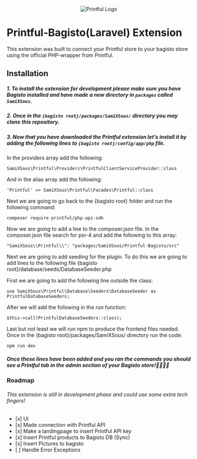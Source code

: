 <p align="center">
    <img src="https://www.hustlr.com/wp-content/uploads/2019/02/printful.jpg" alt="Printful Logo" align="center">
</p>


<h1 id="printful-bagisto%28laravel%29-extension">Printful-Bagisto(Laravel) Extension</h1>

<p>This extension was built to connect your Printful store to your bagisto store using the official PHP-wrapper from Printful.</p>

<h2 id="installation">Installation</h2>

<h5 id="1.-to-install-the-extension-for-development-please-make-sure-you-have-bagisto-installed-and-have-made-a-new-directory-in-packages-called-samixsous.">1. To install the extension for development please make sure you have Bagisto installed and have made a new directory in <code>packages</code> called <code>SamiXSous</code>.</h5>

<h5 id="2.-once-in-the-%7Bbagisto-root%7D%2Fpackages%2Fsamixsous%2F-directory-you-may-clone-this-repository.">2. Once in the <code>{bagisto root}/packages/SamiXSous/</code> directory you may clone this repository.</h5>

<h5 id="3.-now-that-you-have-downloaded-the-printful-extension-let%27s-install-it-by-adding-the-following-lines-to-%7Bbagisto-root%7D%2Fconfig%2Fapp%2Fphp-file.">3. Now that you have downloaded the Printful extension let&rsquo;s install it by adding the following lines to <code>{bagisto root}/config/app/php</code> file.</h5>

<p>In the providers array add the following:</p>

<pre><code>SamiXSous\Printful\Providers\PrintfulClientServiceProvider::class</code></pre>


<p>And in the alias array add the following:</p>

<pre><code>&apos;Printful&apos; =&gt; SamiXSous\Printful\Facades\Printful::class</code></pre>


<p>Next we are going to go back to the {bagisto root} folder and run the following command:</p>
<pre><code>composer require printful/php-api-sdk</code></pre>
<p>Now we are going to add a line to the composer.json file. In the composer.json file search for psr-4 and add the following to this array:</p>
<pre><code>"SamiXSous\\Printful\\": "packages/SamiXSous/Printful-Bagisto/src"</code></pre>

<p>Next we are going to add seeding for the plugin. To do this we are going to add lines to the following file {bagisto root}/database/seeds/DatabaseSeeder.php</p>
<p>First we are going to add the following line outside the class:</p>
<pre><code>use SamiXSous\Printful\Database\Seeders\DatabaseSeeder as PrintfulDatabaseSeeders;</code></pre>
<p>After we will add the following in the run function:</p>
<pre><code>$this->call(PrintfulDatabaseSeeders::class);</code></pre>

<p>Last but not least we will run npm to produce the frontend files needed. Once in the {bagisto root}/packages/SamiXSous/ directory run the code: <pre><code>npm run dev</code></pre> </p>

<h5 id="once-these-two-lines-have-been-added-you-should-see-a-printful-tab-in-the-admin-section-of-your-bagisto-store%F0%9F%8E%89%F0%9F%A5%B3%F0%9F%99%8C%F0%9F%8F%BC">Once these lines have been added and you ran the commands you should see a Printful tab in the admin section of your Bagisto store!🎉🥳🙌🏼</h5>

<h3 id="roadmap">Roadmap</h3>

<h6 id="this-extension-is-still-in-development-phase-and-could-use-some-extra-tech-fingers">This extension is still in development phase and could use some extra tech fingers!</h6>

<ul>
<li>[x] UI</li>
<li>[x] Made connection with Printful API</li>
<li>[x] Make a landingpage to insert Printful API key</li>
<li>[x] Insert Printful products to Bagisto DB (Sync)</li>
<li>[x] Insert Pictures to bagisto</li>
<li>[ ] Handle Error Exceptions</li>
</ul>
